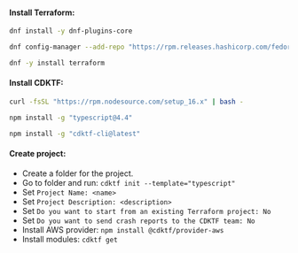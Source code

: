 #### Install Terraform:
```bash
dnf install -y dnf-plugins-core
```
```bash
dnf config-manager --add-repo "https://rpm.releases.hashicorp.com/fedora/hashicorp.repo"
```
```bash
dnf -y install terraform
```

#### Install CDKTF:
```bash
curl -fsSL "https://rpm.nodesource.com/setup_16.x" | bash -
```
```bash
npm install -g "typescript@4.4"
```
```bash
npm install -g "cdktf-cli@latest"
```

#### Create project:
- Create a folder for the project.
- Go to folder and run: `cdktf init --template="typescript"`
- Set `Project Name: <name>`
- Set `Project Description: <description>`
- Set `Do you want to start from an existing Terraform project: No`
- Set `Do you want to send crash reports to the CDKTF team: No`
- Install AWS provider: `npm install @cdktf/provider-aws`
- Install modules: `cdktf get`
